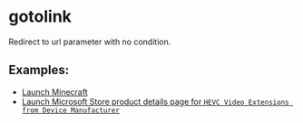 # gotolink
Redirect to url parameter with no condition.

## Examples:
* [Launch Minecraft](https://worldwidebrine.github.io/gotolink/?url=minecraft%3A%2F%2F)
* [Launch Microsoft Store product details page for `HEVC Video Extensions from Device Manufacturer`](https://worldwidebrine.github.io/gotolink/?url=ms-windows-store%3A%2F%2Fpdp%2F%3FproductId%3D9N4WGH0Z6VHQ)
